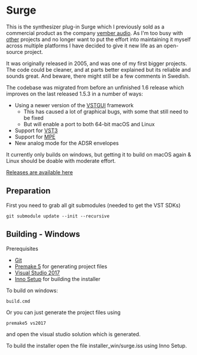 # Surge

This is the synthesizer plug-in Surge which I previously sold as a commercial product as the company [vember audio](http://vemberaudio.se). 
As I'm too busy with [other](http://bitwig.com) projects and no longer want to put the effort into maintaining it myself across multiple platforms I have decided to give it new life as an open-source project.

It was originally released in 2005, and was one of my first bigger projects. The code could be cleaner, and at parts better explained but its reliable and sounds great. And beware, there might still be a few comments in Swedish.

The codebase was migrated from before an unfinished 1.6 release which improves on the last released 1.5.3 in a number of ways:

* Using a newer version of the [VSTGUI](https://github.com/steinbergmedia/vstgui) framework
  * This has caused a lot of graphical bugs, with some that still need to be fixed
  * But will enable a port to both 64-bit macOS and Linux
* Support for [VST3](https://www.steinberg.net/en/company/technologies/vst3.html)
* Support for [MPE](https://www.midi.org/articles-old/midi-polyphonic-expression-mpe)
* New analog mode for the ADSR envelopes   

It currently only builds on windows, but getting it to build on macOS again & Linux should be doable with moderate effort.

[Releases are available here](https://github.com/kurasu/surge/releases)

## Preparation

First you need to grab all git submodules (needed to get the VST SDKs)

```
git submodule update --init --recursive
```

## Building - Windows

Prerequisites

* [Git](https://git-scm.com/downloads)
* [Premake 5](https://premake.github.io/download.html#v5) for generating project files
* [Visual Studio 2017](https://visualstudio.microsoft.com/downloads/)
* [Inno Setup](http://jrsoftware.org/isdl.php) for building the installer

To build on windows:

```
build.cmd
```

Or you can just generate the project files using

```
premake5 vs2017
```

and open the visual studio solution which is generated.

To build the installer open the file installer_win/surge.iss using Inno Setup.
